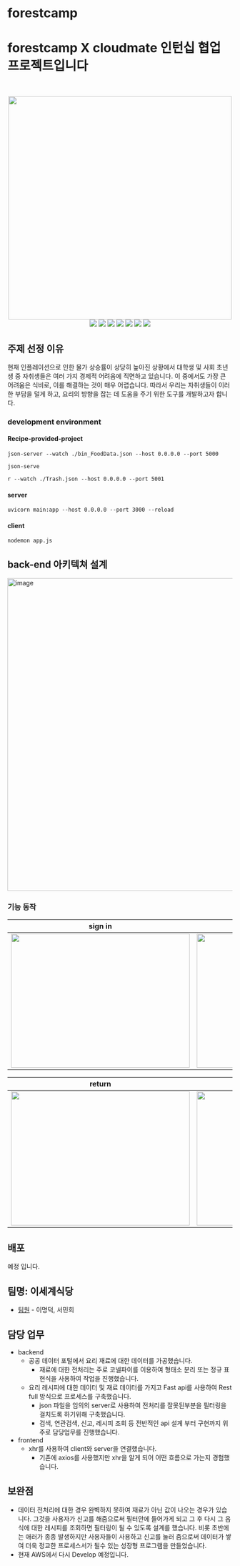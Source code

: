 # forestcamp

# forestcamp X cloudmate 인턴십 협업 프로젝트입니다


<br>
<p align="center">
<img width="500px" src="https://github.com/LeeMyungdeok/forestcamp/assets/115915362/c6f555e7-7aa0-4a9f-9249-a113119c93a6">
<br>
<img src= "https://img.shields.io/badge/Javascript-F7DF1E?style=flat-square&logo=JavaScript&logoColor=white" />
<img src= "https://img.shields.io/badge/nodedotjs-339933?style=flat-square&logo=nodedotjs&logoColor=white" />
<img src= "https://img.shields.io/badge/mysql-4479A1?style=flat-square&logo=mysql&logoColor=white" />
<img src= "https://img.shields.io/badge/mongodb-47A248?style=flat-square&logo=mongodb&logoColor=white" />
<img src= "https://img.shields.io/badge/CSS3-1572B6?style=flat-square&logo=CSS3&logoColor=white" />
<img src= "https://img.shields.io/badge/inux-FCC624?style=flat-square&logo=linux&logoColor=white" />
<img src= "https://img.shields.io/badge/Python-3776AB?style=flat-square&logo=Python&logoColor=white" />

<br>
</p>

## 주제 선정 이유
현재 인플레이션으로 인한 물가 상승률이 상당히 높아진 상황에서 대학생 및 사회 초년생 중 자취생들은 여러 가지 경제적 어려움에 직면하고 있습니다. 이 중에서도 가장 큰 어려움은 식비로, 이를 해결하는 것이 매우 어렵습니다. 따라서 우리는 자취생들이 이러한 부담을 덜게 하고, 요리의 방향을 잡는 데 도움을 주기 위한 도구를 개발하고자 합니다.

### development environment

#### Recipe-provided-project
```
json-server --watch ./bin_FoodData.json --host 0.0.0.0 --port 5000
```
```
json-serve
```
```
r --watch ./Trash.json --host 0.0.0.0 --port 5001
```

#### server
```
uvicorn main:app --host 0.0.0.0 --port 3000 --reload
```

#### client
```
nodemon app.js
```

## back-end 아키텍쳐 설계

<img width="700" alt="image" src="https://github.com/LeeMyungdeok/Recipe-provided-project/assets/115915362/fa80152a-5bb5-4977-9e4f-a94d953fa51e">

### 기능 동작
|                sign in              |                sign up               |
| :----------------------------------: | :----------------------------------: | 
| <img src='https://github.com/LeeMyungdeok/Recipe-provided-project/assets/115915362/0a8dd09a-962c-4eb5-9ee7-aea4d4bcc16f' width='400px' height='300px'> | <img src='https://github.com/LeeMyungdeok/Recipe-provided-project/assets/115915362/96fccd2d-74b5-4c75-9f83-2857754edf8d' width='400px' height='300px'>                                 |

|                return              |                rental               |
| :----------------------------------: | :----------------------------------: |
| <img src='https://github.com/LeeMyungdeok/Recipe-provided-project/assets/115915362/b6b795d0-f00b-4429-8351-fe532fa74a7c' width='400px' height='300px'> | <img src='https://github.com/LeeMyungdeok/Recipe-provided-project/assets/115915362/36730ab2-37b2-4ecf-8324-3318801bfbc4' width='400px' height='300px'> |

## 배포

예정 입니다.

## 팀명: 이세계식당

* [팀원](링크) - 이명덕, 서민희

## 담당 업무

- backend
  - 공공 데이터 포털에서 요리 재료에 대한 데이터를 가공했습니다.
    - 재료에 대한 전처리는 주로 코넬파이를 이용하여 형태소 분리 또는 정규 표현식을 사용하여 작업을 진행했습니다. 
  - 요리 레시피에 대한 데이터 및 재료 데이터를 가지고 Fast api를 사용하여 Rest full 방식으로 프로세스를 구축했습니다.
    - json 파일을 임의의 server로 사용하여 전처리를 잘못된부분을 필터링을 걸치도록 하기위해 구축했습니다.
    - 검색, 연관검색, 신고, 레시피 조회 등 전반적인 api 설계 부터 구현까지 위주로 담당업무를 진행했습니다. 
- frontend
  - xhr를 사용하여 client와 server을 연결했습니다.
    - 기존에 axios를 사용했지만 xhr을 알게 되어 어떤 흐름으로 가는지 경험했습니다. 
 
## 보완점

* 데이터 전처리에 대한 경우 완벽하지 못하여 재료가 아닌 값이 나오는 경우가 있습니다. 그것을 사용자가 신고를 해줌으로써 필터안에 들어가게 되고 그 후 다시 그 음식에 대한 레시피를 조회하면 필터링이 될 수 있도록 설계를 했습니다. 비롯 초반에는 애러가 종종 발생하지만 사용자들이 사용하고 신고를 눌러 줌으로써 데이터가 쌓여 더욱 정교한 프로세스서가 될수 있는 성장형 프로그램을 만들었습니다.
* 현재 AWS에서 다시 Develop 예정입니다.
